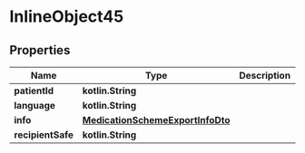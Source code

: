 
# InlineObject45

## Properties
Name | Type | Description | Notes
------------ | ------------- | ------------- | -------------
**patientId** | **kotlin.String** |  |  [optional]
**language** | **kotlin.String** |  |  [optional]
**info** | [**MedicationSchemeExportInfoDto**](MedicationSchemeExportInfoDto.md) |  |  [optional]
**recipientSafe** | **kotlin.String** |  |  [optional]



